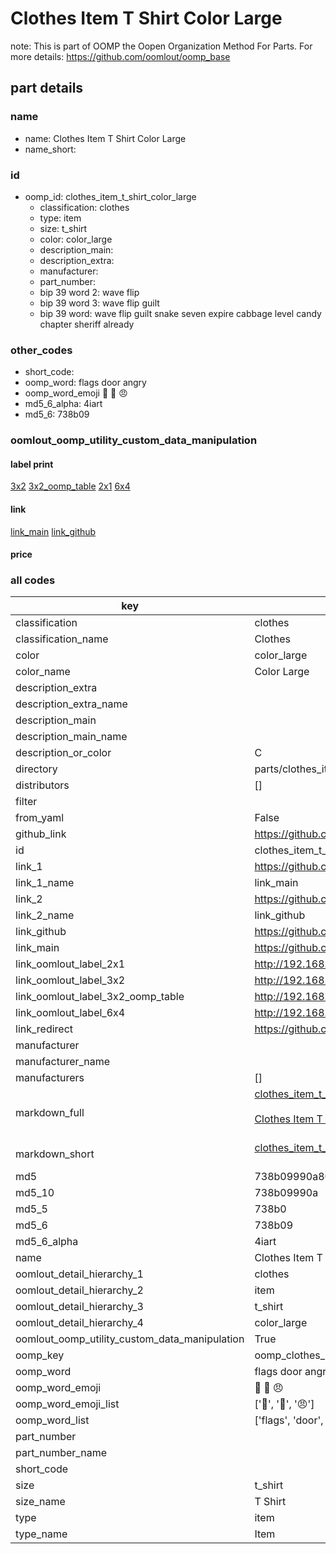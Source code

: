 # Clothes Item T Shirt Color Large  

note: This is part of OOMP the Oopen Organization Method For Parts. For more details: https://github.com/oomlout/oomp_base

##  part details
  







### name
* name: Clothes Item T Shirt Color Large
* name_short: 
### id
* oomp_id: clothes_item_t_shirt_color_large
  * classification: clothes
  * type: item
  * size: t_shirt
  * color: color_large
  * description_main: 
  * description_extra: 
  * manufacturer: 
  * part_number: 
  * bip 39 word 2: wave flip
  * bip 39 word 3: wave flip guilt
  * bip 39 word: wave flip guilt snake seven expire cabbage level candy chapter sheriff already

### other_codes
* short_code: 
* oomp_word: flags door angry
* oomp_word_emoji :flags: :door: :angry:
* md5_6_alpha: 4iart
* md5_6: 738b09






### oomlout_oomp_utility_custom_data_manipulation
#### label print
[3x2](http://192.168.1.245:1112/?label=oomp%204iart)
[3x2_oomp_table](http://192.168.1.108:1112/?label=oomp%204iart)
[2x1](http://192.168.1.242:1112/?label=oomp%204iart)
[6x4](http://192.168.1.55:1112/?label=oomp%204iart)    

#### link

[link_main](https://github.com/oomlout/oomlout_oomp_version_1_messy/tree/main/parts/clothes_item_t_shirt_color_large) [link_github](https://github.com/oomlout/oomlout_oomp_version_1_messy/tree/main/parts/clothes_item_t_shirt_color_large)                             

#### price







### all codes 
| key | value |  
| --- | --- |  
| classification | clothes |  
| classification_name | Clothes |  
| color | color_large |  
| color_name | Color Large |  
| description_extra |  |  
| description_extra_name |  |  
| description_main |  |  
| description_main_name |  |  
| description_or_color | C  |  
| directory | parts/clothes_item_t_shirt_color_large |  
| distributors | [] |  
| filter |  |  
| from_yaml | False |  
| github_link | https://github.com/oomlout/oomlout_oomp_part_src/tree/main/parts/clothes_item_t_shirt_color_large |  
| id | clothes_item_t_shirt_color_large |  
| link_1 | https://github.com/oomlout/oomlout_oomp_version_1_messy/tree/main/parts/clothes_item_t_shirt_color_large |  
| link_1_name | link_main |  
| link_2 | https://github.com/oomlout/oomlout_oomp_version_1_messy/tree/main/parts/clothes_item_t_shirt_color_large |  
| link_2_name | link_github |  
| link_github | https://github.com/oomlout/oomlout_oomp_version_1_messy/tree/main/parts/clothes_item_t_shirt_color_large |  
| link_main | https://github.com/oomlout/oomlout_oomp_version_1_messy/tree/main/parts/clothes_item_t_shirt_color_large |  
| link_oomlout_label_2x1 | http://192.168.1.242:1112/?label=oomp%204iart |  
| link_oomlout_label_3x2 | http://192.168.1.245:1112/?label=oomp%204iart |  
| link_oomlout_label_3x2_oomp_table | http://192.168.1.108:1112/?label=oomp%204iart |  
| link_oomlout_label_6x4 | http://192.168.1.55:1112/?label=oomp%204iart |  
| link_redirect | https://github.com/oomlout/oomlout_oomp_version_1_messy/tree/main/parts/clothes_item_t_shirt_color_large |  
| manufacturer |  |  
| manufacturer_name |  |  
| manufacturers | [] |  
| markdown_full | [clothes_item_t_shirt_color_large](none)<br>[](none)<br>[Clothes Item T Shirt Color Large](none)<br><br> |  
| markdown_short | [clothes_item_t_shirt_color_large](none)<br><br> |  
| md5 | 738b09990a80a3f541e25cd2cf5647bf |  
| md5_10 | 738b09990a |  
| md5_5 | 738b0 |  
| md5_6 | 738b09 |  
| md5_6_alpha | 4iart |  
| name | Clothes Item T Shirt Color Large |  
| oomlout_detail_hierarchy_1 | clothes |  
| oomlout_detail_hierarchy_2 | item |  
| oomlout_detail_hierarchy_3 | t_shirt |  
| oomlout_detail_hierarchy_4 | color_large |  
| oomlout_oomp_utility_custom_data_manipulation | True |  
| oomp_key | oomp_clothes_item_t_shirt_color_large |  
| oomp_word | flags door angry |  
| oomp_word_emoji | :flags: :door: :angry: |  
| oomp_word_emoji_list | [':flags:', ':door:', ':angry:'] |  
| oomp_word_list | ['flags', 'door', 'angry'] |  
| part_number |  |  
| part_number_name |  |  
| short_code |  |  
| size | t_shirt |  
| size_name | T Shirt |  
| type | item |  
| type_name | Item |  
